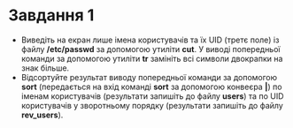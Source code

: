 # Завдання 1

* Виведіть на екран лише імена користувачів та їх UID (третє поле) із файлу **/etc/passwd** за допомогою утиліти **cut**. У виводі попередньої команди за допомогою утиліти **tr** замініть всі символи двокрапки на знак більше. 
* Відсортуйте результат виводу попередньої команди за допомогою **sort** (передається на вхід команді **sort** за допомогою конвеєра **|**) по іменам користувачів (результати запишіть до файлу **users**) та по UID користувачів у зворотньому порядку (результати запишіть до файлу **rev_users**).

